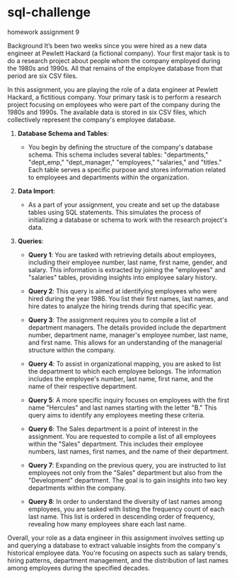 # sql-challenge
homework assignment 9

Background
It’s been two weeks since you were hired as a new data engineer at Pewlett Hackard (a fictional company). Your first major task is to do a research project about people whom the company employed during the 1980s and 1990s. All that remains of the employee database from that period are six CSV files.


In this assignment, you are playing the role of a data engineer at Pewlett Hackard, a fictitious company. Your primary task is to perform a research project focusing on employees who were part of the company during the 1980s and 1990s. The available data is stored in six CSV files, which collectively represent the company's employee database.

1. **Database Schema and Tables**:
   - You begin by defining the structure of the company's database schema. This schema includes several tables: "departments," "dept_emp," "dept_manager," "employees," "salaries," and "titles." Each table serves a specific purpose and stores information related to employees and departments within the organization.

2. **Data Import**:
   - As a part of your assignment, you create and set up the database tables using SQL statements. This simulates the process of initializing a database or schema to work with the research project's data.

3. **Queries**:
   - **Query 1**: You are tasked with retrieving details about employees, including their employee number, last name, first name, gender, and salary. This information is extracted by joining the "employees" and "salaries" tables, providing insights into employee salary history.

   - **Query 2**: This query is aimed at identifying employees who were hired during the year 1986. You list their first names, last names, and hire dates to analyze the hiring trends during that specific year.

   - **Query 3**: The assignment requires you to compile a list of department managers. The details provided include the department number, department name, manager's employee number, last name, and first name. This allows for an understanding of the managerial structure within the company.

   - **Query 4**: To assist in organizational mapping, you are asked to list the department to which each employee belongs. The information includes the employee's number, last name, first name, and the name of their respective department.

   - **Query 5**: A more specific inquiry focuses on employees with the first name "Hercules" and last names starting with the letter "B." This query aims to identify any employees meeting these criteria.

   - **Query 6**: The Sales department is a point of interest in the assignment. You are requested to compile a list of all employees within the "Sales" department. This includes their employee numbers, last names, first names, and the name of their department.

   - **Query 7**: Expanding on the previous query, you are instructed to list employees not only from the "Sales" department but also from the "Development" department. The goal is to gain insights into two key departments within the company.

   - **Query 8**: In order to understand the diversity of last names among employees, you are tasked with listing the frequency count of each last name. This list is ordered in descending order of frequency, revealing how many employees share each last name.

Overall, your role as a data engineer in this assignment involves setting up and querying a database to extract valuable insights from the company's historical employee data. You're focusing on aspects such as salary trends, hiring patterns, department management, and the distribution of last names among employees during the specified decades.
